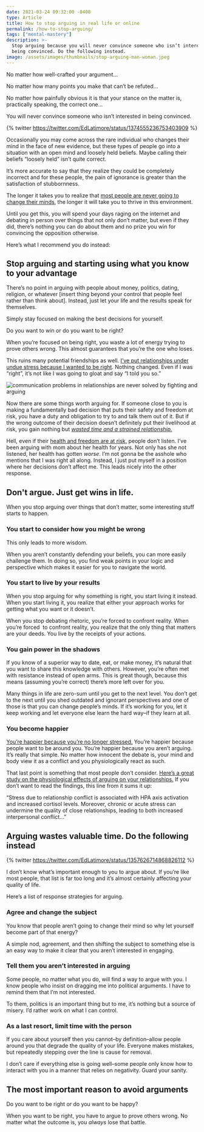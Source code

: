 ```yaml
---
date: 2021-03-24 09:32:00 -0400
type: Article
title: How to stop arguing in real life or online
permalink: /how-to-stop-arguing/
tags: ["mental-mastery"]
description: >-
  Stop arguing because you will never convince someone who isn’t interested in
  being convinced. Do the following instead.
image: /assets/images/thumbnails/stop-arguing-man-woman.jpeg
---
```

No matter how well-crafted your argument…

No matter how many points you make that can’t be refuted…

No matter how painfully obvious it is that your stance on the matter is, practically speaking, the correct one…

You will never convince someone who isn’t interested in being convinced.

{% twitter https://twitter.com/EdLatimore/status/1374555236753403909 %}

Occasionally you may come across the rare individual who changes their mind in the face of new evidence, but these types of people go into a situation with an open mind and loosely held beliefs. Maybe calling their beliefs “loosely held” isn’t quite correct.

It’s more accurate to say that they realize they could be completely incorrect and for these people, the pain of ignorance is greater than the satisfaction of stubbornness.

The longer it takes you to realize that [most people are never going to change their minds](/tough-love/), the longer it will take you to thrive in this environment.

Until you get this, you will spend your days raging on the internet and debating in person over things that not only don’t matter, but even if they did, there’s nothing you can do about them and no prize you win for convincing the opposition otherwise.

Here’s what I recommend you do instead:

## Stop arguing and starting using what you know to your advantage

There’s no point in arguing with people about money, politics, dating, religion, or whatever \[insert thing beyond your control that people feel rather than think about\]. Instead, just let your life and the results speak for themselves.

Simply stay focused on making the best decisions for yourself.

Do you want to win or do you want to be right?

When you’re focused on being right, you waste a lot of energy trying to prove others wrong. This almost guarantees that you’re the one who loses.

This ruins many potential friendships as well. [I’ve put relationships under undue stress because I wanted to be right](/when-to-end-a-friendship/). Nothing changed. Even if I was “right”, it’s not like I was going to gloat and say “I told you so.”

![communication problems in relationships are never solved by fighting and arguing](/assets/images/posts/2021/stop-arguing-man-woman.jpeg "The is exhausting and nothing productive happens")

Now there are some things worth arguing for. If someone close to you is making a fundamentally bad decision that puts their safety and freedom at risk, you have a duty and obligation to try to and talk them out of it. But if the wrong outcome of their decision doesn’t definitely put their livelihood at risk, you gain nothing but [*wasted time and a strained relationship.*](/relationship-advice/)

Hell, even if their [health and freedom are at risk,](/8-things-to-know-if-you-want-to-quit-drinking/) people don’t listen. I’ve been arguing with mom about her health for years. Not only has she not listened, her health has gotten *worse*. I’m not gonna be the asshole who mentions that I was right all along. Instead, I just put myself in a position where her decisions don’t affect me. This leads nicely into the other response.

## Don't argue. Just get wins in life.

When you stop arguing over things that don’t matter, some interesting stuff starts to happen.

### You start to consider how you might be wrong

This only leads to more wisdom.

When you aren’t constantly defending your beliefs, you can more easily challenge them. In doing so, you find weak points in your logic and perspective which makes it easier for you to navigate the world.

### You start to live by your results

When you stop arguing for why something is right, you start living it instead. When you start living it, you realize that either your approach works for getting what you want or it doesn’t.

When you stop debating rhetoric, you’re forced to confront reality. When you’re forced&nbsp; to confront reality, you realize that the only thing that matters are your deeds. You live by the receipts of your actions.

### You gain power in the shadows

If you know of a superior way to date, eat, or make money, it’s natural that you want to share this knowledge with others. However, you’re often met with resistance instead of open arms. This is great though, because this means (assuming you’re correct) there’s more left over for you.

Many things in life are zero-sum until you get to the next level. You don’t get to the next until you shed outdated and ignorant perspectives and one of those is that you can change people’s minds. If it’s working for you, let it keep working and let everyone else learn the hard way–if they learn at all.&nbsp;

### You become happier

[You’re happier because you’re no longer stressed.](/how-to-be-happy-again/) You’re happier because people want to be around you. You’re happier because you aren’t arguing. It’s really that simple. No matter how innocent the debate is, your mind and body view it as a conflict and you physiologically react as such.

That last point is something that most people don’t consider. [Here’s a great study on the physiological effects of arguing on your relationships.](https://www.ncbi.nlm.nih.gov/pmc/articles/PMC3800024/) If you don’t want to read the findings, this line from it sums it up:

“Stress due to relationship conflict is associated with HPA axis activation and increased cortisol levels. Moreover, chronic or acute stress can undermine the quality of close relationships, leading to both increased interpersonal conflict…”

## **Arguing wastes valuable time. Do the following instead**

{% twitter https://twitter.com/EdLatimore/status/1357626714868826112 %}

I don’t know what’s important enough to you to argue about. If you’re like most people, that list is far too long and it’s almost certainly affecting your quality of life.

Here’s a list of response strategies for arguing.

### Agree and change the subject

You know that people aren’t going to change their mind so why let yourself become part of that energy?

A simple nod, agreement, and then shifting the subject to something else is an easy way to make it clear that you aren’t interested in engaging.

### Tell them you aren’t interested in arguing

Some people, no matter what you do, will find a way to argue with you. I know people who insist on dragging me into political arguments. I have to remind them that I’m not interested.

To them, politics is an important thing but to me, it’s nothing but a source of misery. I’d rather work on what I can control.

### As a last resort, limit time with the person

If you care about yourself then you cannot–by definition–allow people around you that degrade the quality of your life. Everyone makes mistakes, but repeatedly stepping over the line is cause for removal.

I don’t care if everything else is going well–some people only know how to interact with you in a manner that relies on negativity. Guard your sanity.

## The most important reason to avoid arguments

Do you want to be right or do you want to be happy?

When you want to be right, you have to argue to prove others wrong. No matter what the outcome is, you *always* lose that battle.
